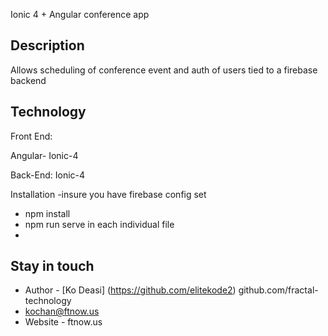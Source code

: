 Ionic 4 + Angular conference app 
## Description

Allows scheduling of conference event and auth of users tied to a firebase backend


## Technology
Front End:

Angular- Ionic-4

Back-End:
Ionic-4

Installation
-insure you have firebase config set 
- npm install
- npm run serve in each individual file 
- 
## Stay in touch

- Author - [Ko Deasi] (https://github.com/elitekode2) github.com/fractal-technology
- kochan@ftnow.us
- Website -  ftnow.us
 